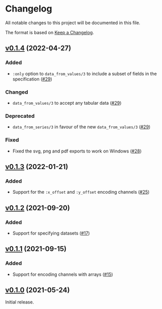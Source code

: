 # Changelog

All notable changes to this project will be documented in this file.

The format is based on [Keep a Changelog](https://keepachangelog.com/en/1.0.0/).

## [v0.1.4](https://github.com/livebook-dev/vega_lite/tree/v0.1.4) (2022-04-27)

### Added

- `:only` option to `data_from_values/3` to include a subset of fields in the specification ([#29](https://github.com/livebook-dev/vega_lite/pull/29))

### Changed

- `data_from_values/3` to accept any tabular data ([#29](https://github.com/livebook-dev/vega_lite/pull/29))

### Deprecated

- `data_from_series/3` in favour of the new `data_from_values/3` ([#29](https://github.com/livebook-dev/vega_lite/pull/29))

### Fixed

- Fixed the svg, png and pdf exports to work on Windows ([#28](https://github.com/livebook-dev/vega_lite/pull/28))

## [v0.1.3](https://github.com/livebook-dev/vega_lite/tree/v0.1.3) (2022-01-21)

### Added

- Support for the `:x_offset` and `:y_offset` encoding channels ([#25](https://github.com/livebook-dev/vega_lite/pull/25))

## [v0.1.2](https://github.com/livebook-dev/vega_lite/tree/v0.1.2) (2021-09-20)

### Added

- Support for specifying datasets ([#17](https://github.com/livebook-dev/vega_lite/pull/17))

## [v0.1.1](https://github.com/livebook-dev/vega_lite/tree/v0.1.1) (2021-09-15)

### Added

- Support for encoding channels with arrays ([#15](https://github.com/livebook-dev/vega_lite/pull/15))

## [v0.1.0](https://github.com/livebook-dev/vega_lite/tree/v0.1.0) (2021-05-24)

Initial release.
